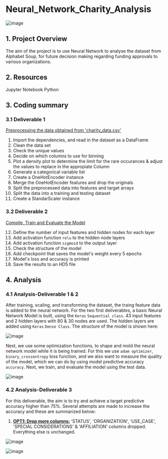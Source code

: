 # Neural_Network_Charity_Analysis
![image](https://user-images.githubusercontent.com/85843030/139080476-355271ea-c45f-4e09-9890-650ff6668b73.png)


## 1. Project Overview
The aim of the project is to use Neural Network to analyse the dataset from Alphabet Soup, for future decision making regarding funding approvals
to various organizations.

## 2. Resources
Jupyter Notebook
Python

## 3. Coding summary
### 3.1 Deliverable 1
<ins>Preprocessing the data obtained from 'charity_data.csv'</ins>

1. Import the dependencies, and read in the dataset as a DataFrame
2. Clean the data set
3. Check the unique values
4. Decide on which columns to use for binning
5. Plot a density plot to determine the limit for the rare occurances & adjust the values to replace in the appropiate Column
6. Generate a categorical variable list
7. Create a OneHotEncoder instance
8. Merge the OneHotEncoder features and drop the originals
9. Split the preprocessed data into features and target arrays
10. Split the data into a training and testing dataset
11. Create a StandarScaler instance

### 3.2 Deliverable 2

<ins> Compile, Train and Evaluate the Model</ins>

12. Define the number of input features and hidden nodes for each layer
13. Add activation function `relu` to the hidden node layers
14. Add activation function `sigmoid` to the output layer
15. Check the structure of the model
16. Add checkpoint that saves the model's weight every 5 epochs
17. Model's loss and accuracy is printed
18. Save the results to an HD5 file

## 4. Analysis
### 4.1 Analysis-Deliverable 1 & 2

After training, scaling, and transforming the dataset, the traing feature data is added to the neural network.
For the two first deliverables, a basic Neural Network Model is built, using the `Keras` `Sequential class`.
43 input features and 2 hidden layers with 80 & 30 nodes are used. The hidden layers are added using `Keras` `Dense Class`.
The structure of the model is shown here:

![image](https://user-images.githubusercontent.com/85843030/139085329-75fb6b41-f86e-4215-9226-95cf08795823.png)

Next, we use some optimization functions, to shape and mold the neural network model while it is being trained. For this we use
`adam optimizer`, `binary_crossentropy` loss function, and we also want to measure the quality of the model, which we can do by using
model predictive accuracy `accuracy`.
Next, we train, and evaluate the model using the test data.

![image](https://user-images.githubusercontent.com/85843030/139088616-65836c02-84aa-4514-b63d-44acbe2a78bb.png)

### 4.2 Analysis-Deliverable 3
For this deliverable, the aim is to try and achieve a target predictive accuracy higher than 75%. 
Several attempts are made to increase the accuracy and these are summarized below:
1. <ins><b>OPT1: Drop more columns:</ins></b> 'STATUS', 'ORGANIZATION', 'USE_CASE', 'SPECIAL CONSIDERATIONS' & 'AFFILIATION' columns dropped.
Everything else is unchanged.

![image](https://user-images.githubusercontent.com/85843030/139145032-aa8b1ed8-c20d-4fc7-b54e-d354b611ed6d.png)


![image](https://user-images.githubusercontent.com/85843030/139144340-09b7b49d-17c0-42db-b741-4e107883395a.png)



